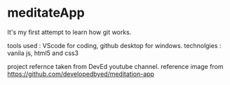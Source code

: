 # meditateApp

It's my first attempt to learn how git works. 

tools used : VScode for coding, github desktop for windows.
technolgies : vanila js, html5 and css3


project refernce taken from DevEd youtube channel.
reference image from https://github.com/developedbyed/meditation-app
